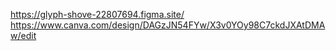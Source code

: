 https://glyph-shove-22807694.figma.site/
https://www.canva.com/design/DAGzJN54FYw/X3v0YOy98C7ckdJXAtDMAw/edit
